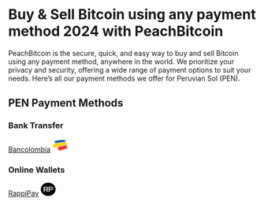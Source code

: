 <body class="payment-methods-page">

# Buy & Sell Bitcoin using any payment method 2024 with PeachBitcoin

PeachBitcoin is the secure, quick, and easy way to buy and sell Bitcoin using any payment method, anywhere in the world. We prioritize your privacy and security, offering a wide range of payment options to suit your needs. Here’s all our payment methods we offer for Peruvian Sol (PEN).

## PEN Payment Methods

### Bank Transfer

<div class="payment-grid">
    <div class="payment-grid-item">
        <a href="/buy-bitcoin-with-bancolombia">Bancolombia</a> 
        <img src="/img/faq/logoimg/bancolombia.png" width="30px" height="27px" alt="Buy bitcoin with Bancolombia, Sell bitcoin with Bancolombia">
    </div>
</div>

### Online Wallets

<div class="payment-grid">
    <div class="payment-grid-item">
        <a href="/buy-bitcoin-with-rappipay">RappiPay</a> 
        <img src="/img/faq/logoimg/rappipay.png" width="30px" height="27px" alt="Buy bitcoin with RappiPay, Sell bitcoin with RappiPay">
    </div>
</div>

</body>
